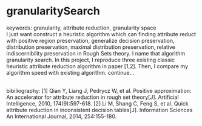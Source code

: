 # granularitySearch
keywords: granularity, attribute reduction, granularity space<br>
  I just want construct a heuristic algorithm which can finding attribute reduct with positive region preservation, generalize decision preservation, distribution preservation, maximal distribution preservation, relative indiscernibility preservation in Rough Sets theory. I name that algorithm granularity search.
  In this project, I reproduce three existing classic heuristic attribute reduction algorithm in paper [1,2]. Then, I compare my algorithm speed with existing algorithm.
  continue...
  
<br>
bibiliography:
  [1] Qian Y, Liang J, Pedrycz W, et al. Positive approximation: An accelerator for attribute reduction in rough set theory[J]. Artificial Intelligence, 2010, 174(9):597-618.
  [2] Li M, Shang C, Feng S, et al. Quick attribute reduction in inconsistent decision tables[J]. Information Sciences An International Journal, 2014, 254:155-180.
